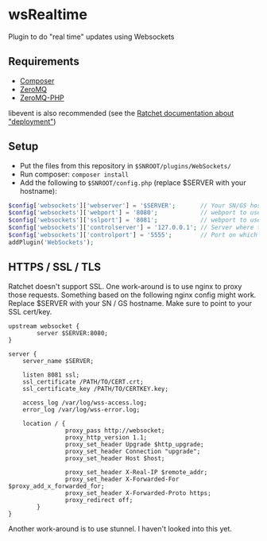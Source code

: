 wsRealtime
==========

Plugin to do "real time" updates using Websockets

## Requirements

* [Composer](http://getcomposer.org/)
* [ZeroMQ](http://zeromq.org/)
* [ZeroMQ-PHP](http://pecl.php.net/package/zmq)

libevent is also recommended (see the [Ratchet documentation about "deployment"](http://socketo.me/docs/deploy))

## Setup

* Put the files from this repository in `$SNROOT/plugins/WebSockets/`
* Run composer: `composer install`
* Add the following to `$SNROOT/config.php` (replace $SERVER with your hostname):

```php
$config['websockets']['webserver'] = '$SERVER';       // Your SN/GS hostname
$config['websockets']['webport'] = '8080';            // webport to use over HTTP
$config['websockets']['sslport'] = '8081';            // webport to use over HTTPS
$config['websockets']['controlserver'] = '127.0.0.1'; // Server where the daemon is running
$config['websockets']['controlport'] = '5555';        // Port on which the daemon is running
addPlugin('WebSockets');
```

## HTTPS / SSL / TLS

Ratchet doesn't support SSL. One work-around is to use nginx to proxy those requests.
Something based on the following nginx config might work.
Replace $SERVER with your SN / GS hostname.
Make sure to point to your SSL cert/key.

```
upstream websocket {
        server $SERVER:8080;
}

server {
    server_name $SERVER;

    listen 8081 ssl;
    ssl_certificate /PATH/TO/CERT.crt;
    ssl_certificate_key /PATH/TO/CERTKEY.key;

    access_log /var/log/wss-access.log;
    error_log /var/log/wss-error.log;

    location / {
                proxy_pass http://websocket;
                proxy_http_version 1.1;
                proxy_set_header Upgrade $http_upgrade;
                proxy_set_header Connection "upgrade";
                proxy_set_header Host $host;

                proxy_set_header X-Real-IP $remote_addr;
                proxy_set_header X-Forwarded-For $proxy_add_x_forwarded_for;
                proxy_set_header X-Forwarded-Proto https;
                proxy_redirect off;
        }
}
```

Another work-around is to use stunnel. I haven't looked into this yet.
